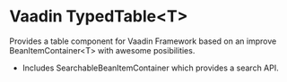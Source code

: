 # Vaadin TypedTable&lt;T>
Provides a table component for Vaadin Framework based on an improve BeanItemContainer&lt;T> with awesome posibilities.


- Includes SearchableBeanItemContainer<T> which provides a search API.
